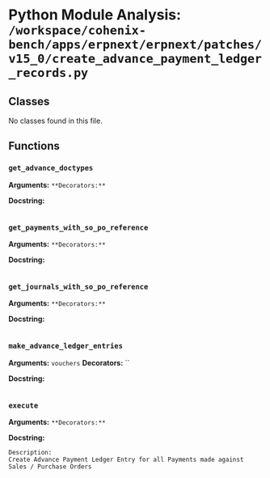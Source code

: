 # Python Module Analysis: `/workspace/cohenix-bench/apps/erpnext/erpnext/patches/v15_0/create_advance_payment_ledger_records.py`

## Classes

No classes found in this file.


## Functions

### `get_advance_doctypes`
**Arguments:** ``
**Decorators:** ``

**Docstring:**
```

```
### `get_payments_with_so_po_reference`
**Arguments:** ``
**Decorators:** ``

**Docstring:**
```

```
### `get_journals_with_so_po_reference`
**Arguments:** ``
**Decorators:** ``

**Docstring:**
```

```
### `make_advance_ledger_entries`
**Arguments:** `vouchers`
**Decorators:** ``

**Docstring:**
```

```
### `execute`
**Arguments:** ``
**Decorators:** ``

**Docstring:**
```
Description:
Create Advance Payment Ledger Entry for all Payments made against Sales / Purchase Orders
```

